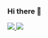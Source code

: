 ### Hi there 👋

<div align = "left">
    <a href= "https://twitter.com/zeerak_alvi" target= "_blank" >
        <img src = "https://img.shields.io/badge/twitter-%231DA1F2.svg?style=for-the-badge&logo=twitter&logoColor=white">
    </a>
    <a href= "https://www.linkedin.com/in/zeerakawan/" target= "_blank" >
        <img src = "https://img.shields.io/badge/linkedin-%230077B5.svg?style=for-the-badge&logo=linkedin&logoColor=white">
    </a>
</div>


